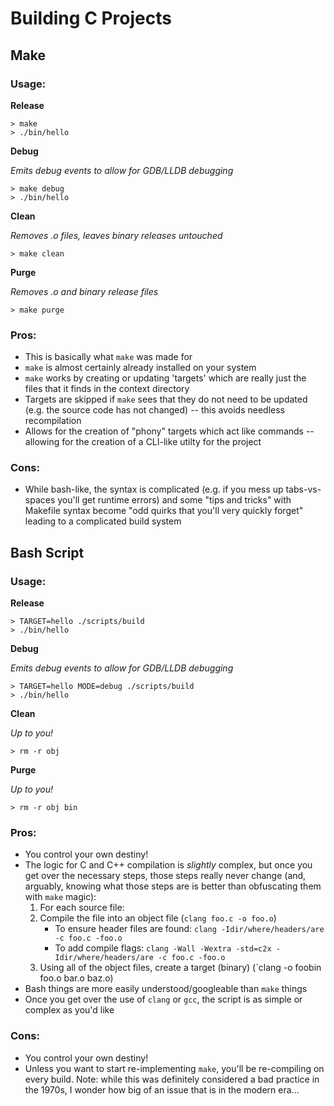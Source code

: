 # Building C Projects

## Make

### Usage:

**Release**

```
> make
> ./bin/hello
```

**Debug**

*Emits debug events to allow for GDB/LLDB debugging*

```
> make debug
> ./bin/hello
```

**Clean**

*Removes .o files, leaves binary releases untouched*

```
> make clean
```

**Purge**

*Removes .o and binary release files*

```
> make purge
```

### Pros:
* This is basically what `make` was made for
* `make` is almost certainly already installed on your system
* `make` works by creating or updating 'targets' which are really just the files that it finds in the context directory
* Targets are skipped if `make` sees that they do not need to be updated (e.g. the source code has not changed) -- this avoids needless recompilation
* Allows for the creation of "phony" targets which act like commands -- allowing for the creation of a CLI-like utilty for the project

### Cons:
* While bash-like, the syntax is complicated (e.g. if you mess up tabs-vs-spaces you'll get runtime errors) and some "tips and tricks" with Makefile syntax become "odd quirks that you'll very quickly forget" leading to a complicated build system

## Bash Script

### Usage:

**Release**

```
> TARGET=hello ./scripts/build
> ./bin/hello
```

**Debug**

*Emits debug events to allow for GDB/LLDB debugging*

```
> TARGET=hello MODE=debug ./scripts/build
> ./bin/hello
```

**Clean**

*Up to you!*

```
> rm -r obj
```

**Purge**

*Up to you!*

```
> rm -r obj bin
```

### Pros:
* You control your own destiny!
* The logic for C and C++ compilation is *slightly* complex, but once you get over the necessary steps, those steps really never change (and, arguably, knowing what those steps are is better than obfuscating them with `make` magic): 
  1. For each source file:
  1. Compile the file into an object file (`clang foo.c -o foo.o`)
      * To ensure header files are found: `clang -Idir/where/headers/are -c foo.c -foo.o`
      * To add compile flags: `clang -Wall -Wextra -std=c2x -Idir/where/headers/are -c foo.c -foo.o`
  1. Using all of the object files, create a target (binary) (`clang -o foobin foo.o bar.o baz.o)
* Bash things are more easily understood/googleable than `make` things
* Once you get over the use of `clang` or `gcc`, the script is as simple or complex as you'd like


### Cons:
* You control your own destiny!
* Unless you want to start re-implementing `make`, you'll be re-compiling on every build. Note: while this was definitely considered a bad practice in the 1970s, I wonder how big of an issue that is in the modern era...

